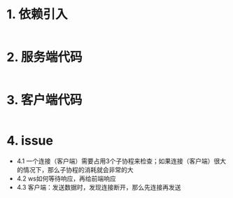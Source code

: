 # 1. 依赖引入
```shell

```

# 2. 服务端代码
```go

```

# 3. 客户端代码
```go

```

# 4. issue
* 4.1 一个连接（客户端）需要占用3个子协程来检查；如果连接（客户端）很大的情况下，那么子协程的消耗就会非常的大
* 4.2 ws如何等待响应，再给前端响应
* 4.3 客户端：发送数据时，发现连接断开，那么先连接再发送